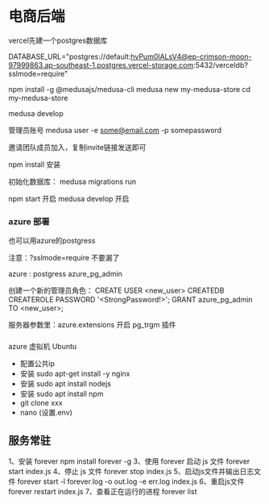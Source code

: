 # 电商后端


vercel先建一个postgres数据库

DATABASE_URL="postgres://default:hvPum0lALsV4@ep-crimson-moon-97999863.ap-southeast-1.postgres.vercel-storage.com:5432/verceldb?sslmode=require"


npm install -g @medusajs/medusa-cli
medusa new my-medusa-store
cd my-medusa-store

medusa develop

管理员账号
medusa user -e some@email.com -p somepassword

邀请团队成员加入，复制invite链接发送即可



npm install 安装

初始化数据库：
medusa migrations run

npm start 开启
medusa develop 开启


### azure 部署
也可以用azure的postgress

注意：?sslmode=require 不要漏了


azure : postgress
azure_pg_admin

创建一个新的管理员角色：
CREATE USER <new_user> CREATEDB CREATEROLE PASSWORD '<StrongPassword!>';
GRANT azure_pg_admin TO <new_user>;

服务器参数里：azure.extensions
开启 pg_trgm 插件


### 
azure 虚拟机 Ubuntu 
- 配置公共ip
- 安装 sudo apt-get install -y nginx
- 安装 sudo apt install nodejs   
- 安装 sudo apt install npm
- git clone xxx
- nano (设置.env)



## 服务常驻

1、安装 forever
npm install forever -g
3、使用 forever 启动 js 文件
forever start index.js
4、停止 js 文件
forever stop index.js
5、启动js文件并输出日志文件
forever start -l forever.log -o out.log -e err.log index.js
6、重启js文件
forever restart index.js
7、查看正在运行的进程
forever list

